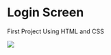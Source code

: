 <h1>Login Screen</h1>

<p>First Project Using HTML and CSS</p>

<img src="https://i.imgur.com/ttxDSWG.png">
